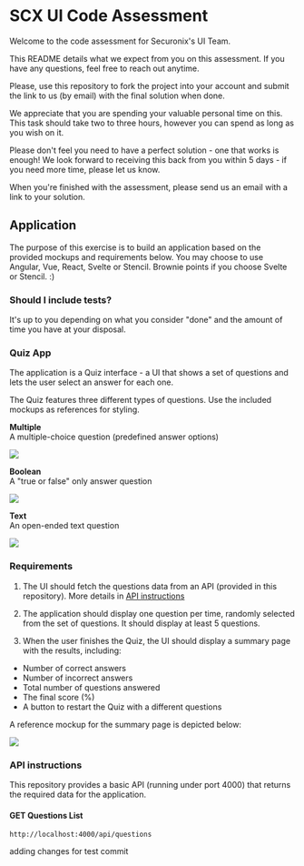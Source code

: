 # SCX UI Code Assessment

Welcome to the code assessment for Securonix's UI Team.

This README details what we expect from you on this assessment. If you have any questions, feel free to reach out anytime.

Please, use this repository to fork the project into your account and submit the link to us (by email) with the final solution when done.

We appreciate that you are spending your valuable personal time on this. This task should take two to three hours, however you can spend as long as you wish on it.

Please don't feel you need to have a perfect solution - one that works is enough! We look forward to receiving this back from you within 5 days - if you need more time, please let us know.

When you're finished with the assessment, please send us an email with a link to your solution.

## Application

The purpose of this exercise is to build an application based on the provided mockups and requirements below.
You may choose to use Angular, Vue, React, Svelte or Stencil.
Brownie points if you choose Svelte or Stencil. :)

### Should I include tests?

It's up to you depending on what you consider "done" and the amount of time you have at your disposal.

### Quiz App

The application is a Quiz interface - a UI that shows a set of questions and lets the user select an answer for each one.

The Quiz features three different types of questions. Use the included mockups as references for styling.

**Multiple**  
A multiple-choice question (predefined answer options)

![](./mockups/multiple.png)

**Boolean**  
A "true or false" only answer question

![](./mockups/boolean.png)

**Text**  
An open-ended text question

![](./mockups/text.png)

### Requirements

1. The UI should fetch the questions data from an API (provided in this repository). More details in [API instructions](#api-instructions)

2. The application should display one question per time, randomly selected from the set of questions. It should display at least 5 questions.

3. When the user finishes the Quiz, the UI should display a summary page with the results, including:

- Number of correct answers
- Number of incorrect answers
- Total number of questions answered
- The final score (%)
- A button to restart the Quiz with a different questions

A reference mockup for the summary page is depicted below:

![](./mockups/summary.png)

### API instructions

This repository provides a basic API (running under port 4000) that returns the required data for the application.

#### GET Questions List

`http://localhost:4000/api/questions`

adding changes for test commit 

